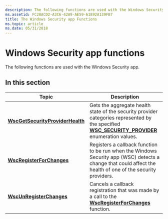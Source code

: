 ```yaml
---
description: The following functions are used with the Windows Security app.
ms.assetid: FC28ACD2-A3C6-42A9-AE59-61892A139FB7
title: The Windows Security app Functions
ms.topic: article
ms.date: 05/31/2018
---
```


# Windows Security app functions

The following functions are used with the Windows Security app.

## In this section



| Topic                                                                           | Description                                                                                                                                                                              |
|---------------------------------------------------------------------------------|------------------------------------------------------------------------------------------------------------------------------------------------------------------------------------------|
| [**WscGetSecurityProviderHealth**](/windows/desktop/api/Wscapi/nf-wscapi-wscgetsecurityproviderhealth)<br/> | Gets the aggregate health state of the security provider categories represented by the specified [**WSC\_SECURITY\_PROVIDER**](/windows/desktop/api/Wscapi/ne-wscapi-wsc_security_provider) enumeration values.<br/> |
| [**WscRegisterForChanges**](/windows/desktop/api/Wscapi/nf-wscapi-wscregisterforchanges)<br/>               | Registers a callback function to be run when the Windows Security app (WSC) detects a change that could affect the health of one of the security providers.<br/>                    |
| [**WscUnRegisterChanges**](/windows/desktop/api/Wscapi/nf-wscapi-wscunregisterchanges)<br/>                 | Cancels a callback registration that was made by a call to the [**WscRegisterForChanges**](/windows/desktop/api/Wscapi/nf-wscapi-wscregisterforchanges) function.<br/>                                               |



 

 

 
